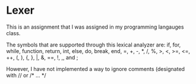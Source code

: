 # Lexer

This is an assignment that I was assigned in my programming langauges class.

The symbols that are supported through this lexical analyzer are: if, for, while, function, return, int, else, do, break, end, =, +, -, *, /, %, >, <, >=, <=, ++, (, ), {, }, |, &, ==, !, ,, and ;

However, I have not implemented a way to ignore comments (designated with // or /* ... */

